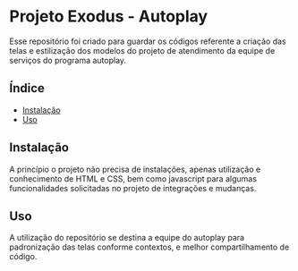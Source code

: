 # Projeto Exodus - Autoplay

Esse repositório foi criado para guardar os códigos referente a criação das telas e estilização dos modelos do projeto de atendimento da equipe de serviços do programa autoplay.

## Índice

- [Instalação](#instalação)
- [Uso](#uso)

## Instalação

A princípio o projeto não precisa de instalações, apenas utilização e conhecimento de HTML e CSS, bem como javascript para algumas funcionalidades solicitadas no projeto de integrações e mudanças.

## Uso

A utilização do repositório se destina a equipe do autoplay para padronização das telas conforme contextos, e melhor compartilhamento de código.
